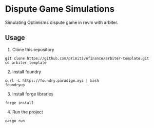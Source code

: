 # Dispute Game Simulations

Simulating Optimisms dispute game in revm with arbiter. 

## Usage

1. Clone this repository

```
git clone https://github.com/primitivefinance/arbiter-template.git
cd arbiter-template
```

2. Install foundry

```
curl -L https://foundry.paradigm.xyz | bash
foundryup
```

3. Install forge libraries

```
forge install
```

4. Run the project

```
cargo run
```
